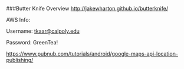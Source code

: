 ###Butter Knife Overview
http://jakewharton.github.io/butterknife/

AWS Info:

Username:
  tkaar@calpoly.edu
  
Password:
  GreenTea!
  
https://www.pubnub.com/tutorials/android/google-maps-api-location-publishing/
